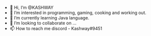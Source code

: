 - 👋 Hi, I’m @KASHWAY
- 👀 I’m interested in programming, gaming, cooking and working out.
- 🌱 I’m currently learning Java language.
- 💞️ I’m looking to collaborate on ...
- 📫 How to reach me discord - Kashway#9451

<!---
KASHWAY/KASHWAY is a ✨ special ✨ repository because its `README.md` (this file) appears on your GitHub profile.
You can click the Preview link to take a look at your changes.

--->
